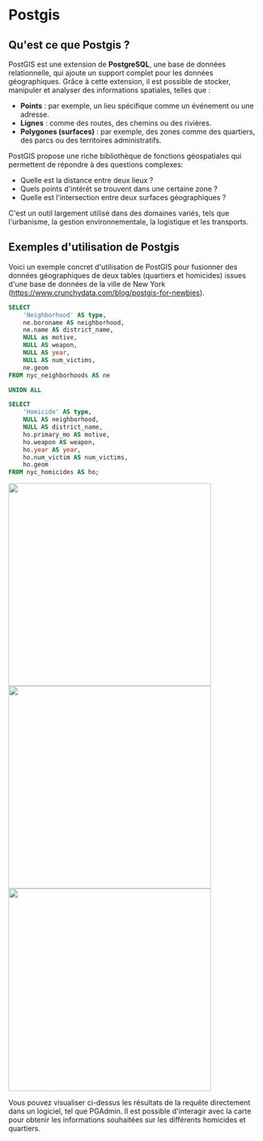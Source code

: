 # Postgis

## Qu'est ce que Postgis ?

PostGIS est une extension de **PostgreSQL**, une base de données relationnelle, qui ajoute un support complet pour les données géographiques. Grâce à cette extension, il est possible de stocker, manipuler et analyser des informations spatiales, telles que :  
- **Points** : par exemple, un lieu spécifique comme un événement ou une adresse.  
- **Lignes** : comme des routes, des chemins ou des rivières.  
- **Polygones (surfaces)** : par exemple, des zones comme des quartiers, des parcs ou des territoires administratifs.

PostGIS propose une riche bibliothèque de fonctions géospatiales qui permettent de répondre à des questions complexes:  
- Quelle est la distance entre deux lieux ?  
- Quels points d'intérêt se trouvent dans une certaine zone ?  
- Quelle est l'intersection entre deux surfaces géographiques ?  

C'est un outil largement utilisé dans des domaines variés, tels que l'urbanisme, la gestion environnementale, la logistique et les transports.

## Exemples d'utilisation de Postgis
Voici un exemple concret d'utilisation de PostGIS pour fusionner des données géographiques de deux tables (quartiers et homicides) issues d'une base de données de la ville de New York (https://www.crunchydata.com/blog/postgis-for-newbies).

```SQL
SELECT 
    'Neighborhood' AS type,
    ne.boroname AS neighborhood,
    ne.name AS district_name,
	NULL as motive,
    NULL AS weapon,
    NULL AS year,
    NULL AS num_victims,
    ne.geom
FROM nyc_neighborhoods AS ne

UNION ALL

SELECT 
    'Homicide' AS type,
	NULL AS neighborhood,
    NULL AS district_name,
	ho.primary_mo AS motive,
    ho.weapon AS weapon,
    ho.year AS year,
    ho.num_victim AS num_victims,
    ho.geom
FROM nyc_homicides AS ho;
```

<img src="https://github.com/user-attachments/assets/be79b23f-d212-4eea-9f05-d0521e656506" height="400">

<img src="https://github.com/user-attachments/assets/bbd5bfc8-48ce-41b8-bd22-9e16b03d39f8" height="400">

<img src="https://github.com/user-attachments/assets/2bf1547f-256d-47c4-9356-39c5799b2c7c" height="400">

Vous pouvez visualiser ci-dessus les résultats de la requête directement dans un logiciel, tel que PGAdmin. Il est possible d'interagir avec la carte pour obtenir les informations souhaitées sur les différents homicides et quartiers.
